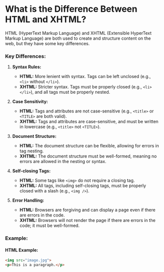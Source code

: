 # What is the Difference Between HTML and XHTML?

HTML (HyperText Markup Language) and XHTML (Extensible HyperText Markup Language) are both used to create and structure content on the web, but they have some key differences.

### Key Differences:

1. **Syntax Rules:**
   - **HTML:** More lenient with syntax. Tags can be left unclosed (e.g., `<li>` without `</li>`).
   - **XHTML:** Stricter syntax. Tags must be properly closed (e.g., `<li></li>`), and all tags must be properly nested.

2. **Case Sensitivity:**
   - **HTML:** Tags and attributes are not case-sensitive (e.g., `<title>` or `<TITLE>` are both valid).
   - **XHTML:** Tags and attributes are case-sensitive, and must be written in lowercase (e.g., `<title>` not `<TITLE>`).

3. **Document Structure:**
   - **HTML:** The document structure can be flexible, allowing for errors in tag nesting.
   - **XHTML:** The document structure must be well-formed, meaning no errors are allowed in the nesting or syntax.

4. **Self-closing Tags:**
   - **HTML:** Some tags like `<img>` do not require a closing tag.
   - **XHTML:** All tags, including self-closing tags, must be properly closed with a slash (e.g., `<img />`).

5. **Error Handling:**
   - **HTML:** Browsers are forgiving and can display a page even if there are errors in the code.
   - **XHTML:** Browsers will not render the page if there are errors in the code; it must be well-formed.

### Example:

#### HTML Example:
```html
<img src="image.jpg">
<p>This is a paragraph.</p>
